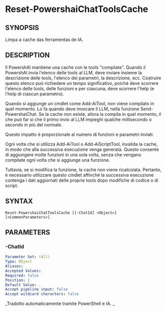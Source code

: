 ﻿---
external help file: powershai-help.xml
schema: 2.0.0
powershai: true
---

# Reset-PowershaiChatToolsCache

## SYNOPSIS <!--!= @#Synop !-->
Limpa a cache das ferramentas de IA.

## DESCRIPTION <!--!= @#Desc !-->
Il PowershAI mantiene una cache con le tools "compilate".
Quando il PowershAI invia l'elenco delle tools al LLM, deve inviare insieme la descrizione delle tools, l'elenco dei parametri, la descrizione, ecc.
Costruire questo elenco può richiedere un tempo significativo, poiché deve scorrere l'elenco delle tools, delle funzioni e per ciascuna, deve scorrere l'help (e l'help di ciascun parametro).

Quando si aggiunge un cmdlet come Add-AiTool, non viene compilato in quel momento.
Lo fa quando deve invocare il LLM, nella funzione Send-PowershaiChat.
Se la cache non esiste, allora la compila in quel momento, il che può far sì che il primo invio al LLM impieghi qualche millisecondo o secondo in più del normale.

Questo impatto è proporzionale al numero di funzioni e parametri inviati.

Ogni volta che si utilizza Add-AiTool o Add-AiScriptTool, invalida la cache, in modo che alla successiva esecuzione venga generata.
Questo consente di aggiungere molte funzioni in una sola volta, senza che vengano compilate ogni volta che si aggiunge una funzione.

Tuttavia, se si modifica la funzione, la cache non viene ricalcolata.
Pertanto, è necessario utilizzare questo cmdlet affinché la successiva esecuzione contenga i dati aggiornati delle proprie tools dopo modifiche di codice o di script.

## SYNTAX <!--!= @#Syntax !-->

```
Reset-PowershaiChatToolsCache [[-ChatId] <Object>] [<CommonParameters>]
```

## PARAMETERS <!--!= @#Params !-->

### -ChatId

```yml
Parameter Set: (All)
Type: Object
Aliases: 
Accepted Values: 
Required: false
Position: 1
Default Value: .
Accept pipeline input: false
Accept wildcard characters: false
```




<!--PowershaiAiDocBlockStart-->
_Tradotto automaticamente tramite PowerShell e IA. 
_
<!--PowershaiAiDocBlockEnd-->
